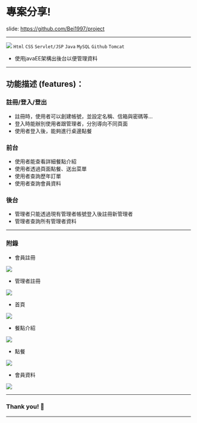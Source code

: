 # 專案分享!

slide: https://github.com/Bei1997/project

---
![](https://i.imgur.com/qojv2Ep.jpg)
`Html` `CSS` `Servlet/JSP` `Java` `MySQL` `Github` `Tomcat`

- 使用javaEE架構出後台以便管理資料

---

## 功能描述 (features)：

### 註冊/登入/登出

- 註冊時，使用者可以創建帳號，並設定名稱、信箱與密碼等...
- 登入時能辦別使用者跟管理者，分別導向不同頁面
- 使用者登入後，能夠進行桌邊點餐

### 前台

- 使用者能查看詳細餐點介紹
- 使用者透過頁面點餐、送出菜單
- 使用者查詢歷年訂單
- 使用者查詢會員資料

### 後台

- 管理者只能透過現有管理者帳號登入後註冊新管理者
- 管理者查詢所有管理者資料


---

### 附錄



- 會員註冊

![](https://i.imgur.com/U0PsLrN.jpg)

- 管理者註冊

![](https://i.imgur.com/v7BeHin.jpg)


- 首頁

![](https://i.imgur.com/fpSKbep.jpg)

- 餐點介紹

![](https://i.imgur.com/bBUnu3y.jpg)


- 點餐

![](https://i.imgur.com/OoxNlzu.jpg)

- 會員資料

![](https://i.imgur.com/q3enAc7.jpg)



---

### Thank you! :sheep: 

---
